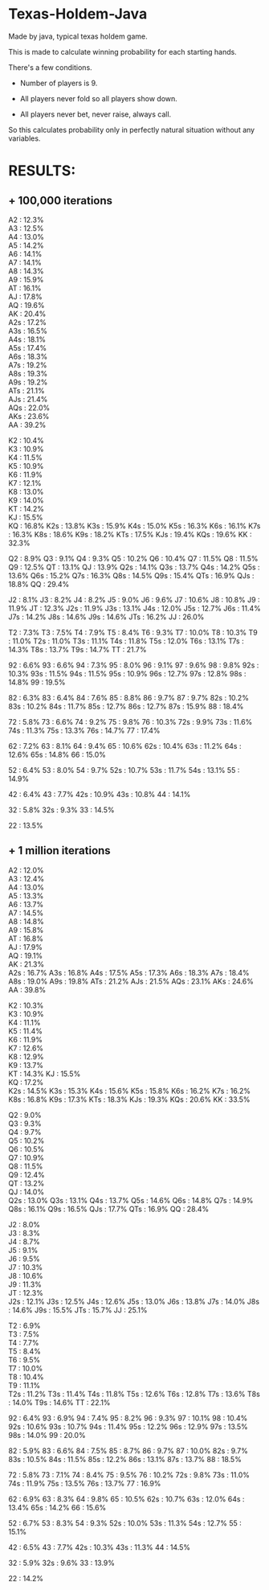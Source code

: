 # Texas-Holdem-Java
Made by java, typical texas holdem game.


This is made to calculate winning probability for each starting hands.

There's a few conditions.

- Number of players is 9.

- All players never fold so all players show down.

- All players never bet, never raise, always call.


So this calculates probability only in perfectly natural situation without any variables.


# RESULTS:

## + 100,000 iterations

A2 : 12.3%   
A3 : 12.5%   
A4 : 13.0%   
A5 : 14.2%   
A6 : 14.1%   
A7 : 14.1%   
A8 : 14.3%   
A9 : 15.9%   
AT : 16.1%   
AJ : 17.8%   
AQ : 19.6%   
AK : 20.4%   
A2s : 17.2%   
A3s : 16.5%   
A4s : 18.1%   
A5s : 17.4%   
A6s : 18.3%   
A7s : 19.2%   
A8s : 19.3%   
A9s : 19.2%   
ATs : 21.1%   
AJs : 21.4%   
AQs : 22.0%   
AKs : 23.6%   
AA : 39.2%   




K2 : 10.4%    
K3 : 10.9%    
K4 : 11.5%    
K5 : 10.9%    
K6 : 11.9%    
K7 : 12.1%    
K8 : 13.0%    
K9 : 14.0%    
KT : 14.2%    
KJ : 15.5%    
KQ : 16.8%
K2s : 13.8%
K3s : 15.9%
K4s : 15.0%
K5s : 16.3%
K6s : 16.1%
K7s : 16.3%
K8s : 18.6%
K9s : 18.2%
KTs : 17.5%
KJs : 19.4%
KQs : 19.6%
KK : 32.3%



Q2 : 8.9%
Q3 : 9.1%
Q4 : 9.3%
Q5 : 10.2%
Q6 : 10.4%
Q7 : 11.5%
Q8 : 11.5%
Q9 : 12.5%
QT : 13.1%
QJ : 13.9%
Q2s : 14.1%
Q3s : 13.7%
Q4s : 14.2%
Q5s : 13.6%
Q6s : 15.2%
Q7s : 16.3%
Q8s : 14.5%
Q9s : 15.4%
QTs : 16.9%
QJs : 18.8%
QQ : 29.4%



J2 : 8.1%
J3 : 8.2%
J4 : 8.2%
J5 : 9.0%
J6 : 9.6%
J7 : 10.6%
J8 : 10.8%
J9 : 11.9%
JT : 12.3%
J2s : 11.9%
J3s : 13.1%
J4s : 12.0%
J5s : 12.7%
J6s : 11.4%
J7s : 14.2%
J8s : 14.6%
J9s : 14.6%
JTs : 16.2%
JJ : 26.0%



T2 : 7.3%
T3 : 7.5%
T4 : 7.9%
T5 : 8.4%
T6 : 9.3%
T7 : 10.0%
T8 : 10.3%
T9 : 11.0%
T2s : 11.0%
T3s : 11.1%
T4s : 11.8%
T5s : 12.0%
T6s : 13.1%
T7s : 14.3%
T8s : 13.7%
T9s : 14.7%
TT : 21.7%



92 : 6.6%
93 : 6.6%
94 : 7.3%
95 : 8.0%
96 : 9.1%
97 : 9.6%
98 : 9.8%
92s : 10.3%
93s : 11.5%
94s : 11.5%
95s : 10.9%
96s : 12.7%
97s : 12.8%
98s : 14.8%
99 : 19.5%



82 : 6.3%
83 : 6.4%
84 : 7.6%
85 : 8.8%
86 : 9.7%
87 : 9.7%
82s : 10.2%
83s : 10.2%
84s : 11.7%
85s : 12.7%
86s : 12.7%
87s : 15.9%
88 : 18.4%



72 : 5.8%
73 : 6.6%
74 : 9.2%
75 : 9.8%
76 : 10.3%
72s : 9.9%
73s : 11.6%
74s : 11.3%
75s : 13.3%
76s : 14.7%
77 : 17.4%



62 : 7.2%
63 : 8.1%
64 : 9.4%
65 : 10.6%
62s : 10.4%
63s : 11.2%
64s : 12.6%
65s : 14.8%
66 : 15.0%



52 : 6.4%
53 : 8.0%
54 : 9.7%
52s : 10.7%
53s : 11.7%
54s : 13.1%
55 : 14.9%



42 : 6.4%
43 : 7.7%
42s : 10.9%
43s : 10.8%
44 : 14.1%



32 : 5.8%
32s : 9.3%
33 : 14.5%



22 : 13.5%



## + 1 million iterations

A2 : 12.0%	
A3 : 12.4%	
A4 : 13.0%	
A5 : 13.3%	
A6 : 13.7%	
A7 : 14.5%	
A8 : 14.8%	
A9 : 15.8%	
AT : 16.8%	
AJ : 17.9%	
AQ : 19.1%	
AK : 21.3%	
A2s : 16.7%	
A3s : 16.8%	
A4s : 17.5%	
A5s : 17.3%	
A6s : 18.3%	
A7s : 18.4% 
A8s : 19.0%	
A9s : 19.8%	
ATs : 21.2%	
AJs : 21.5%	
AQs : 23.1%	
AKs : 24.6%	
AA : 39.8%	




K2 : 10.3%	
K3 : 10.9%	
K4 : 11.1%	
K5 : 11.4%	
K6 : 11.9%	
K7 : 12.6%	
K8 : 12.9%	
K9 : 13.7%	
KT : 14.3%
KJ : 15.5%	
KQ : 17.2%	
K2s : 14.5%	
K3s : 15.3%	
K4s : 15.6%	
K5s : 15.8%	
K6s : 16.2%	
K7s : 16.2%	
K8s : 16.8%	
K9s : 17.3%	
KTs : 18.3%	
KJs : 19.3%	
KQs : 20.6%	
KK : 33.5%	



Q2 : 9.0%	
Q3 : 9.3%	
Q4 : 9.7%	
Q5 : 10.2%	
Q6 : 10.5%	
Q7 : 10.9%	
Q8 : 11.5%	
Q9 : 12.4%	
QT : 13.2%	
QJ : 14.0%	
Q2s : 13.0%	
Q3s : 13.1%	
Q4s : 13.7%	
Q5s : 14.6%
Q6s : 14.8%	
Q7s : 14.9%	
Q8s : 16.1%	
Q9s : 16.5%	
QJs : 17.7%	
QTs : 16.9%	
QQ : 28.4%		



J2 : 8.0%	
J3 : 8.3%	
J4 : 8.7%	
J5 : 9.1%	
J6 : 9.5%	
J7 : 10.3%	
J8 : 10.6%	
J9 : 11.3%	
JT : 12.3%	
J2s : 12.1%	
J3s : 12.5%	
J4s : 12.6%	
J5s : 13.0%	
J6s : 13.8%	
J7s : 14.0%	
J8s : 14.6%	
J9s : 15.5%	
JTs : 15.7%	
JJ : 25.1%	




T2 : 6.9%	
T3 : 7.5%	
T4 : 7.7%	
T5 : 8.4%	
T6 : 9.5%	
T7 : 10.0%	
T8 : 10.4%	
T9 : 11.1%	
T2s : 11.2%	
T3s : 11.4%	
T4s : 11.8%	
T5s : 12.6%	
T6s : 12.8%	
T7s : 13.6%	
T8s : 14.0%	
T9s : 14.6%	
TT : 22.1%	



92 : 6.4%
93 : 6.9%
94 : 7.4%
95 : 8.2%
96 : 9.3%
97 : 10.1%
98 : 10.4%
92s : 10.6%
93s : 10.7%
94s : 11.4%
95s : 12.2%
96s : 12.9%
97s : 13.5%
98s : 14.0%
99 : 20.0%


82 : 5.9%
83 : 6.6%
84 : 7.5%
85 : 8.7%
86 : 9.7%
87 : 10.0%
82s : 9.7%
83s : 10.5%
84s : 11.5%
85s : 12.2%
86s : 13.1%
87s : 13.7%
88 : 18.5%



72 : 5.8%
73 : 7.1%
74 : 8.4%
75 : 9.5%
76 : 10.2%
72s : 9.8%
73s : 11.0%
74s : 11.9%
75s : 13.5%
76s : 13.7%
77 : 16.9%



62 : 6.9%
63 : 8.3%
64 : 9.8%
65 : 10.5%
62s : 10.7%
63s : 12.0%
64s : 13.4%
65s : 14.2%
66 : 15.6%



52 : 6.7%
53 : 8.3%
54 : 9.3%
52s : 10.0%
53s : 11.3%
54s : 12.7%
55 : 15.1%



42 : 6.5%
43 : 7.7%
42s : 10.3%
43s : 11.3%
44 : 14.5%



32 : 5.9%
32s : 9.6%
33 : 13.9%



22 : 14.2%
